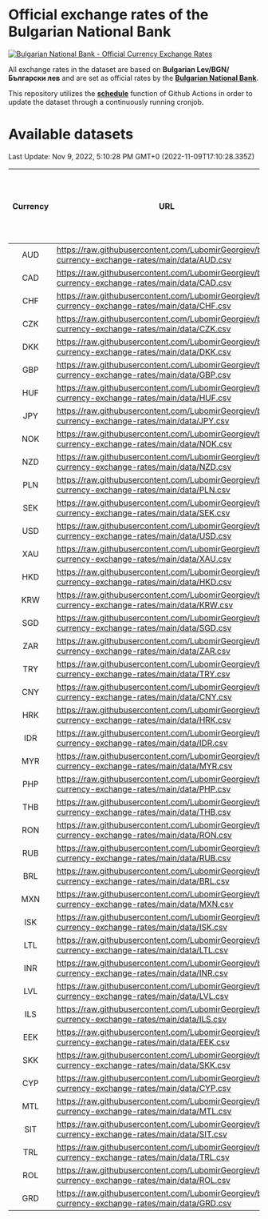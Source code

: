 # Official exchange rates of the Bulgarian National Bank

[![Bulgarian National Bank - Official Currency Exchange Rates](https://github.com/LubomirGeorgiev/bnb-currency-exchange-rates/actions/workflows/update-rates.yml/badge.svg?branch=main)](https://github.com/LubomirGeorgiev/bnb-currency-exchange-rates/actions/workflows/update-rates.yml)

All exchange rates in the dataset are based on **Bulgarian Lev/BGN/Български лев** and are set as official rates by the [**Bulgarian National Bank**](https://www.bnb.bg/Statistics/StExternalSector/StExchangeRates/StERForeignCurrencies/index.htm?toLang=_EN).

This repository utilizes the [**schedule**](https://docs.github.com/en/actions/reference/events-that-trigger-workflows) function of Github Actions in order to update the dataset through a continuously running cronjob.

# Available datasets

<!-- START LINKS (DO NOT EVER FU*ING DELETE THIS COMMENT FOR THE LOVE OF YOUR LIFE!!! IF YOU ARE CURIOS HOW IT WORKS, YOU CAN HAVE A LOOK AT ./src/updateReadme.ts) -->

Last Update: Nov 9, 2022, 5:10:28 PM GMT+0 (2022-11-09T17:10:28.335Z)

| Currency | URL                                                                                             | Number of records | Number of missing days that were filled in |
| :------: | ----------------------------------------------------------------------------------------------- | :---------------: | :----------------------------------------: |
|   AUD    | https://raw.githubusercontent.com/LubomirGeorgiev/bnb-currency-exchange-rates/main/data/AUD.csv |       8444        |                    2613                    |
|   CAD    | https://raw.githubusercontent.com/LubomirGeorgiev/bnb-currency-exchange-rates/main/data/CAD.csv |       8444        |                    2613                    |
|   CHF    | https://raw.githubusercontent.com/LubomirGeorgiev/bnb-currency-exchange-rates/main/data/CHF.csv |       8444        |                    2613                    |
|   CZK    | https://raw.githubusercontent.com/LubomirGeorgiev/bnb-currency-exchange-rates/main/data/CZK.csv |       8444        |                    2613                    |
|   DKK    | https://raw.githubusercontent.com/LubomirGeorgiev/bnb-currency-exchange-rates/main/data/DKK.csv |       8444        |                    2613                    |
|   GBP    | https://raw.githubusercontent.com/LubomirGeorgiev/bnb-currency-exchange-rates/main/data/GBP.csv |       8444        |                    2613                    |
|   HUF    | https://raw.githubusercontent.com/LubomirGeorgiev/bnb-currency-exchange-rates/main/data/HUF.csv |       8444        |                    2613                    |
|   JPY    | https://raw.githubusercontent.com/LubomirGeorgiev/bnb-currency-exchange-rates/main/data/JPY.csv |       8444        |                    2613                    |
|   NOK    | https://raw.githubusercontent.com/LubomirGeorgiev/bnb-currency-exchange-rates/main/data/NOK.csv |       8444        |                    2613                    |
|   NZD    | https://raw.githubusercontent.com/LubomirGeorgiev/bnb-currency-exchange-rates/main/data/NZD.csv |       8444        |                    2613                    |
|   PLN    | https://raw.githubusercontent.com/LubomirGeorgiev/bnb-currency-exchange-rates/main/data/PLN.csv |       8444        |                    2613                    |
|   SEK    | https://raw.githubusercontent.com/LubomirGeorgiev/bnb-currency-exchange-rates/main/data/SEK.csv |       8444        |                    2613                    |
|   USD    | https://raw.githubusercontent.com/LubomirGeorgiev/bnb-currency-exchange-rates/main/data/USD.csv |       8444        |                    2613                    |
|   XAU    | https://raw.githubusercontent.com/LubomirGeorgiev/bnb-currency-exchange-rates/main/data/XAU.csv |       8444        |                    2615                    |
|   HKD    | https://raw.githubusercontent.com/LubomirGeorgiev/bnb-currency-exchange-rates/main/data/HKD.csv |       8142        |                    2522                    |
|   KRW    | https://raw.githubusercontent.com/LubomirGeorgiev/bnb-currency-exchange-rates/main/data/KRW.csv |       8142        |                    2522                    |
|   SGD    | https://raw.githubusercontent.com/LubomirGeorgiev/bnb-currency-exchange-rates/main/data/SGD.csv |       8142        |                    2522                    |
|   ZAR    | https://raw.githubusercontent.com/LubomirGeorgiev/bnb-currency-exchange-rates/main/data/ZAR.csv |       8142        |                    2522                    |
|   TRY    | https://raw.githubusercontent.com/LubomirGeorgiev/bnb-currency-exchange-rates/main/data/TRY.csv |       6624        |                    2052                    |
|   CNY    | https://raw.githubusercontent.com/LubomirGeorgiev/bnb-currency-exchange-rates/main/data/CNY.csv |       6504        |                    2016                    |
|   HRK    | https://raw.githubusercontent.com/LubomirGeorgiev/bnb-currency-exchange-rates/main/data/HRK.csv |       6504        |                    2016                    |
|   IDR    | https://raw.githubusercontent.com/LubomirGeorgiev/bnb-currency-exchange-rates/main/data/IDR.csv |       6504        |                    2016                    |
|   MYR    | https://raw.githubusercontent.com/LubomirGeorgiev/bnb-currency-exchange-rates/main/data/MYR.csv |       6504        |                    2016                    |
|   PHP    | https://raw.githubusercontent.com/LubomirGeorgiev/bnb-currency-exchange-rates/main/data/PHP.csv |       6504        |                    2016                    |
|   THB    | https://raw.githubusercontent.com/LubomirGeorgiev/bnb-currency-exchange-rates/main/data/THB.csv |       6504        |                    2016                    |
|   RON    | https://raw.githubusercontent.com/LubomirGeorgiev/bnb-currency-exchange-rates/main/data/RON.csv |       6445        |                    1998                    |
|   RUB    | https://raw.githubusercontent.com/LubomirGeorgiev/bnb-currency-exchange-rates/main/data/RUB.csv |       6253        |                    1938                    |
|   BRL    | https://raw.githubusercontent.com/LubomirGeorgiev/bnb-currency-exchange-rates/main/data/BRL.csv |       5534        |                    1719                    |
|   MXN    | https://raw.githubusercontent.com/LubomirGeorgiev/bnb-currency-exchange-rates/main/data/MXN.csv |       5534        |                    1719                    |
|   ISK    | https://raw.githubusercontent.com/LubomirGeorgiev/bnb-currency-exchange-rates/main/data/ISK.csv |       5315        |                    1648                    |
|   LTL    | https://raw.githubusercontent.com/LubomirGeorgiev/bnb-currency-exchange-rates/main/data/LTL.csv |       5281        |                    1624                    |
|   INR    | https://raw.githubusercontent.com/LubomirGeorgiev/bnb-currency-exchange-rates/main/data/INR.csv |       5167        |                    1605                    |
|   LVL    | https://raw.githubusercontent.com/LubomirGeorgiev/bnb-currency-exchange-rates/main/data/LVL.csv |       4918        |                    1512                    |
|   ILS    | https://raw.githubusercontent.com/LubomirGeorgiev/bnb-currency-exchange-rates/main/data/ILS.csv |       4440        |                    1383                    |
|   EEK    | https://raw.githubusercontent.com/LubomirGeorgiev/bnb-currency-exchange-rates/main/data/EEK.csv |       4001        |                    1227                    |
|   SKK    | https://raw.githubusercontent.com/LubomirGeorgiev/bnb-currency-exchange-rates/main/data/SKK.csv |       2970        |                    912                     |
|   CYP    | https://raw.githubusercontent.com/LubomirGeorgiev/bnb-currency-exchange-rates/main/data/CYP.csv |       2906        |                    890                     |
|   MTL    | https://raw.githubusercontent.com/LubomirGeorgiev/bnb-currency-exchange-rates/main/data/MTL.csv |       2604        |                    799                     |
|   SIT    | https://raw.githubusercontent.com/LubomirGeorgiev/bnb-currency-exchange-rates/main/data/SIT.csv |       2544        |                    780                     |
|   TRL    | https://raw.githubusercontent.com/LubomirGeorgiev/bnb-currency-exchange-rates/main/data/TRL.csv |       1818        |                    559                     |
|   ROL    | https://raw.githubusercontent.com/LubomirGeorgiev/bnb-currency-exchange-rates/main/data/ROL.csv |       1697        |                    524                     |
|   GRD    | https://raw.githubusercontent.com/LubomirGeorgiev/bnb-currency-exchange-rates/main/data/GRD.csv |        361        |                    109                     |

<!-- END LINKS (DO NOT EVER FU*ING DELETE THIS COMMENT FOR THE LOVE OF YOUR LIFE!!! IF YOU ARE CURIOS HOW IT WORKS, YOU CAN HAVE A LOOK AT ./src/updateReadme.ts) -->
